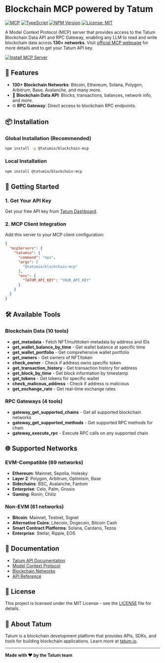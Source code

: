 # Blockchain MCP powered by Tatum

[![MCP](https://img.shields.io/badge/MCP-Model%20Context%20Protocol-blue)](https://modelcontextprotocol.io)
[![TypeScript](https://img.shields.io/badge/TypeScript-007ACC?logo=typescript&logoColor=white)](https://www.typescriptlang.org/)
[![NPM Version](https://img.shields.io/npm/v/%40tatumio%2Fblockchain-mcp)](https://www.npmjs.com/package/@tatumio/blockchain-mcp)
[![License: MIT](https://img.shields.io/badge/License-MIT-yellow.svg)](https://opensource.org/licenses/MIT)

A Model Context Protocol (MCP) server that provides access to the Tatum Blockchain Data API and RPC Gateway, enabling any LLM to read and write blockchain data across **130+ networks**. Visit [official MCP webpage](https://tatum.io/mcp) for more details and to get your Tatum API key. 

[![Install MCP Server](https://cursor.com/deeplink/mcp-install-dark.svg)](https://cursor.com/en/install-mcp?name=tatumio&config=eyJjb21tYW5kIjoibnB4IEB0YXR1bWlvL2Jsb2NrY2hhaW4tbWNwIiwiZW52Ijp7IlRBVFVNX0FQSV9LRVkiOiJZT1VSX0FQSV9LRVkifX0%3D)

## 🚀 Features

- **130+ Blockchain Networks**: Bitcoin, Ethereum, Solana, Polygon, Arbitrum, Base, Avalanche, and many more.
- 🔗 **Blockchain Data API**: Blocks, transactions, balances, network info, and more. 
- 🌐 **RPC Gateway**: Direct access to blockchain RPC endpoints. 

## 📦 Installation

### Global Installation (Recommended)

```bash
npm install -g @tatumio/blockchain-mcp
```

### Local Installation

```bash
npm install @tatumio/blockchain-mcp
```

## 🔑 Getting Started

### 1. Get Your API Key

Get your free API key from [Tatum Dashboard](https://dashboard.tatum.io).

### 2. MCP Client Integration

Add this server to your MCP client configuration:

```json
{
  "mcpServers": {
    "tatumio": {
      "command": "npx",
      "args": [
        "@tatumio/blockchain-mcp"
      ],
      "env": {
        "TATUM_API_KEY": "YOUR_API_KEY"
      }
    }
  }
}
```

## 🛠️ Available Tools

### Blockchain Data (10 tools)

- **get_metadata** - Fetch NFT/multitoken metadata by address and IDs
- **get_wallet_balance_by_time** - Get wallet balance at specific time
- **get_wallet_portfolio** - Get comprehensive wallet portfolio
- **get_owners** - Get owners of NFT/token
- **check_owner** - Check if address owns specific token
- **get_transaction_history** - Get transaction history for address
- **get_block_by_time** - Get block information by timestamp
- **get_tokens** - Get tokens for specific wallet
- **check_malicous_address** - Check if address is malicious
- **get_exchange_rate** - Get real-time exchange rates

### RPC Gateways (4 tools)

- **gateway_get_supported_chains** - Get all supported blockchain networks
- **gateway_get_supported_methods** - Get supported RPC methods for chain
- **gateway_execute_rpc** - Execute RPC calls on any supported chain

## 🌐 Supported Networks

### EVM-Compatible (69 networks)

- **Ethereum**: Mainnet, Sepolia, Holesky
- **Layer 2**: Polygon, Arbitrum, Optimism, Base
- **Sidechains**: BSC, Avalanche, Fantom
- **Enterprise**: Celo, Palm, Gnosis
- **Gaming**: Ronin, Chiliz

### Non-EVM (61 networks)

- **Bitcoin**: Mainnet, Testnet, Signet
- **Alternative Coins**: Litecoin, Dogecoin, Bitcoin Cash
- **Smart Contract Platforms**: Solana, Cardano, Tezos
- **Enterprise**: Stellar, Ripple, EOS

## 📖 Documentation

- [Tatum API Documentation](https://docs.tatum.io)
- [Model Context Protocol](https://modelcontextprotocol.io)
- [Blockchain Networks](https://docs.tatum.io/docs/supported-blockchains)
- [API Reference](https://docs.tatum.io/reference)



## 📄 License

This project is licensed under the MIT License - see the [LICENSE](LICENSE) file for details.
## 🏢 About Tatum

Tatum is a blockchain development platform that provides APIs, SDKs, and tools for building blockchain applications. Learn more at [tatum.io](https://tatum.io).

---

**Made with ❤️ by the Tatum team**
